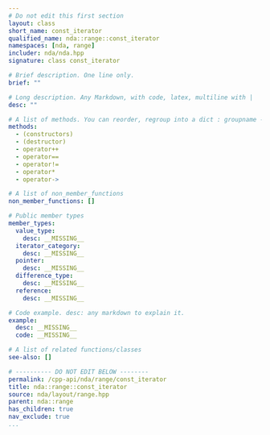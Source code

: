 ```yaml
---
# Do not edit this first section
layout: class
short_name: const_iterator
qualified_name: nda::range::const_iterator
namespaces: [nda, range]
includer: nda/nda.hpp
signature: class const_iterator

# Brief description. One line only.
brief: ""

# Long description. Any Markdown, with code, latex, multiline with |
desc: ""

# A list of methods. You can reorder, regroup into a dict : groupname -> list
methods:
  - (constructors)
  - (destructor)
  - operator++
  - operator==
  - operator!=
  - operator*
  - operator->

# A list of non_member_functions
non_member_functions: []

# Public member types
member_types:
  value_type:
    desc: __MISSING__
  iterator_category:
    desc: __MISSING__
  pointer:
    desc: __MISSING__
  difference_type:
    desc: __MISSING__
  reference:
    desc: __MISSING__

# Code example. desc: any markdown to explain it.
example:
  desc: __MISSING__
  code: __MISSING__

# A list of related functions/classes
see-also: []

# ---------- DO NOT EDIT BELOW --------
permalink: /cpp-api/nda/range/const_iterator
title: nda::range::const_iterator
source: nda/layout/range.hpp
parent: nda::range
has_children: true
nav_exclude: true
...
```


